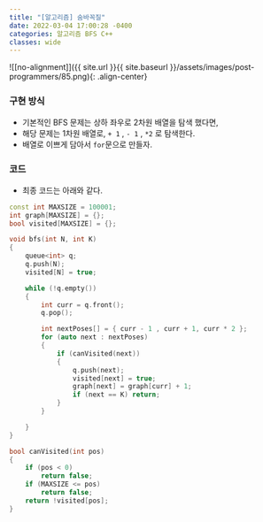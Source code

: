 ```yaml
---
title: "[알고리즘] 숨바꼭질"
date: 2022-03-04 17:00:28 -0400
categories: 알고리즘 BFS C++
classes: wide
---
```


![[no-alignment]]({{ site.url }}{{ site.baseurl }}/assets/images/post-programmers/85.png){: .align-center}


### 구현 방식

- 기본적인 BFS 문제는 상하 좌우로 2차원 배열을 탐색 했다면,
- 해당 문제는 1차원 배열로, `+ 1` , `- 1` , `*2` 로 탐색한다.
- 배열로 이쁘게 담아서 `for`문으로 만들자. 

### 코드

- 최종 코드는 아래와 같다.

```cpp
const int MAXSIZE = 100001;
int graph[MAXSIZE] = {};
bool visited[MAXSIZE] = {};

void bfs(int N, int K)
{
	queue<int> q;
	q.push(N);
	visited[N] = true;

	while (!q.empty())
	{
		int curr = q.front();
		q.pop();

		int nextPoses[] = { curr - 1 , curr + 1, curr * 2 };
		for (auto next : nextPoses)
		{
			if (canVisited(next))
			{
				q.push(next);
				visited[next] = true;
				graph[next] = graph[curr] + 1;
				if (next == K) return;
			}
		}

	}
}

bool canVisited(int pos)
{
	if (pos < 0)
		return false;
	if (MAXSIZE <= pos)
		return false;
	return !visited[pos];
}
```
